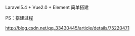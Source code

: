 Laravel5.4 + Vue2.0 + Element 简单搭建
 
PS：搭建过程

http://blog.csdn.net/qq_33430445/article/details/75220471
